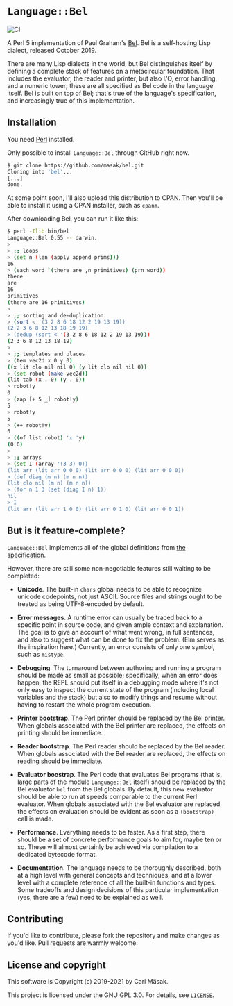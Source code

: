 # `Language::Bel`

![CI](https://github.com/masak/bel/workflows/CI/badge.svg)

A Perl 5 implementation of Paul Graham's [Bel](http://www.paulgraham.com/bel.html).
Bel is a self-hosting Lisp dialect, released October 2019.

There are many Lisp dialects in the world, but Bel distinguishes itself by
defining a complete stack of features on a metacircular foundation.
That includes the evaluator, the reader and printer, but also I/O, error
handling, and a numeric tower; these are all specified as Bel code in the
language itself. Bel is built on top of Bel; that's true of the language's
specification, and increasingly true of this implementation.

## Installation

You need [Perl](https://www.perl.org/get.html) installed.

Only possible to install `Language::Bel` through GitHub right now.

```sh
$ git clone https://github.com/masak/bel.git
Cloning into 'bel'...
[...]
done.
```

At some point soon, I'll also upload this distribution to CPAN.
Then you'll be able to install it using a CPAN installer, such as `cpanm`.

After downloading Bel, you can run it like this:

```sh
$ perl -Ilib bin/bel
Language::Bel 0.55 -- darwin.
>
> ;; loops
> (set n (len (apply append prims)))
16
> (each word `(there are ,n primitives) (prn word))
there
are
16
primitives
(there are 16 primitives)
>
> ;; sorting and de-duplication
> (sort < '(3 2 8 6 18 12 2 19 13 19))
(2 2 3 6 8 12 13 18 19 19)
> (dedup (sort < '(3 2 8 6 18 12 2 19 13 19)))
(2 3 6 8 12 13 18 19)
>
> ;; templates and places
> (tem vec2d x 0 y 0)
((x lit clo nil nil 0) (y lit clo nil nil 0))
> (set robot (make vec2d))
(lit tab (x . 0) (y . 0))
> robot!y
0
> (zap [+ 5 _] robot!y)
5
> robot!y
5
> (++ robot!y)
6
> ((of list robot) 'x 'y)
(0 6)
>
> ;; arrays
> (set I (array '(3 3) 0))
(lit arr (lit arr 0 0 0) (lit arr 0 0 0) (lit arr 0 0 0))
> (def diag (m n) (m n n))
(lit clo nil (m n) (m n n))
> (for n 1 3 (set (diag I n) 1))
nil
> I
(lit arr (lit arr 1 0 0) (lit arr 0 1 0) (lit arr 0 0 1))
```

## But is it feature-complete?

`Language::Bel` implements all of the global definitions from [the
specification](https://github.com/masak/bel/blob/master/pg/bel.bel).

However, there are still some non-negotiable features still waiting to be
completed:

* **Unicode**. The built-in `chars` global needs to be able to recognize
  unicode codepoints, not just ASCII. Source files and strings ought to
  be treated as being UTF-8-encoded by default.

* **Error messages**. A runtime error can usually be traced back to a
  specific point in source code, and given ample context and explanation.
  The goal is to give an account of what went wrong, in full sentences,
  and also to suggest what can be done to fix the problem. (Elm serves as
  the inspiration here.) Currently, an error consists of only one symbol,
  such as `mistype`.

* **Debugging**. The turnaround between authoring and running a program
  should be made as small as possible; specifically, when an error does
  happen, the REPL should put itself in a debugging mode where it's not
  only easy to inspect the current state of the program (including local
  variables and the stack) but also to modify things and resume without
  having to restart the whole program execution.

* **Printer bootstrap**. The Perl printer should be replaced by the Bel
  printer. When globals associated with the Bel printer are replaced, the
  effects on printing should be immediate.

* **Reader bootstrap**. The Perl reader should be replaced by the Bel
  reader. When globals associated with the Bel reader are replaced, the
  effects on reading should be immediate.

* **Evaluator boostrap**. The Perl code that evaluates Bel programs (that
  is, large parts of the module `Language::Bel` itself) should be replaced
  by the Bel evaluator `bel` from the Bel globals. By default, this new
  evaluator should be able to run at speeds comparable to the current Perl
  evaluator. When globals associated with the Bel evaluator are replaced,
  the effects on evaluation should be evident as soon as a `(bootstrap)`
  call is made.

* **Performance**. Everything needs to be faster. As a first step, there
  should be a set of concrete performance goals to aim for, maybe ten or
  so. These will almost certainly be achieved via compilation to a dedicated
  bytecode format.

* **Documentation**. The language needs to be thoroughly described, both at
  a high level with general concepts and techniques, and at a lower level
  with a complete reference of all the built-in functions and types. Some
  tradeoffs and design decisions of this particular implementation (yes,
  there are a few) need to be explained as well.

## Contributing

If you'd like to contribute, please fork the repository and make changes as you'd like.
Pull requests are warmly welcome.

## License and copyright

This software is Copyright (c) 2019-2021 by Carl Mäsak.

This project is licensed under the GNU GPL 3.0.
For details, see [`LICENSE`](https://github.com/masak/bel/blob/master/LICENSE).
